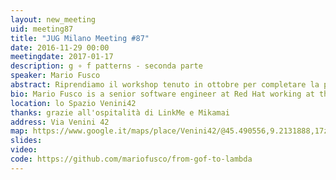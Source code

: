 ```yaml
---
layout: new_meeting
uid: meeting87
title: "JUG Milano Meeting #87"
date: 2016-11-29 00:00
meetingdate: 2017-01-17
description: g ∘ f patterns - seconda parte
speaker: Mario Fusco
abstract: Riprendiamo il workshop tenuto in ottobre per completare la panoramica dei pattern; cercheremo insieme di passare dalle tradizionali implementazioni OOP di alcuni dei più comuni design pattern della Gang of Four al loro corrispettivo funzionale. Completeremo gli esempi che ho reso disponibili qui <a href="https://github.com/mariofusco/from-gof-to-lambda" target="_blank">https://github.com/mariofusco/from-gof-to-lambda</a> mostrando per ognuno una feature caratteristica della programmazione funzionale. Clonate il repository da github, fate un <code>mvn compile</code> per scaricare tutto quello che serve e portate i vostri laptop.. Ci sarà da sporcarsi le mani!
bio: Mario Fusco is a senior software engineer at Red Hat working at the development of the core of Drools, the JBoss rule engine. He has a huge experience as Java developer having been involved in (and often leading) many enterprise level projects in several industries ranging from media companies to the financial sector. Among his interests there are also functional programming and Domain Specific Languages. He is also the co-author of "Java 8 in Action" published by Manning.
location: lo Spazio Venini42
thanks: grazie all'ospitalità di LinkMe e Mikamai
address: Via Venini 42
map: https://www.google.it/maps/place/Venini42/@45.490556,9.2131888,17z/data=!3m1!4b1!4m5!3m4!1s0x4786c6de20e6362f:0xc95afb6f555f4ed6!8m2!3d45.490556!4d9.2153775
slides:
video:
code: https://github.com/mariofusco/from-gof-to-lambda
---
```

